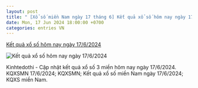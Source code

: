 ```yaml
---
layout: post
title: " [Xổ số miền Nam ngày 17 tháng 6] Kết quả xổ số hôm nay ngày 17/6/2024"
date: Mon, 17 Jun 2024 18:00:00 +0700
categories: entries VN
---
```

[Kết quả xổ số hôm nay ngày 17/6/2024](https://kinhtedothi.vn/ket-qua-xo-so-hom-nay-ngay-17-6-2024.html)

![Kết quả xổ số hôm nay ngày 17/6/2024](https://static.kinhtedothi.vn/images/upload//2024/06/17/www-kinhtedothi-vn.gif)

Kinhtedothi - Cập nhật kết quả xổ số 3 miền hôm nay ngày 17/6/2024. KQXSMN 17/6/2024; KQXSMN; Kết quả xổ số miền Nam ngày 17/6/2024; KQXS miền Nam.

